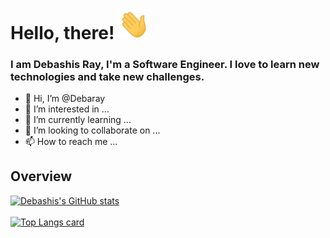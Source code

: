 # Hello, there! <img src="https://raw.githubusercontent.com/Debaray/Debaray/main/wave.gif" width="50px">
### I am Debashis Ray, I'm a Software Engineer. I love to learn new technologies and take new challenges.
- 👋 Hi, I’m @Debaray
- 👀 I’m interested in ...
- 🌱 I’m currently learning ...
- 💞️ I’m looking to collaborate on ...
- 📫 How to reach me ...

<!---
Debaray/Debaray is a ✨ special ✨ repository because its `README.md` (this file) appears on your GitHub profile.
You can click the Preview link to take a look at your changes.
--->
## Overview

[![Debashis's GitHub stats](https://github-readme-stats.vercel.app/api?username=Debaray&count_private=true&show_icons=true&theme=radical)](https://github.com/Debaray/github-readme-stats)
</br>
</br>
[![Top Langs card](https://github-readme-stats.vercel.app/api/top-langs/?username=Debaray&layout=compact&theme=tokyonight)](https://github.com/Debaray)
